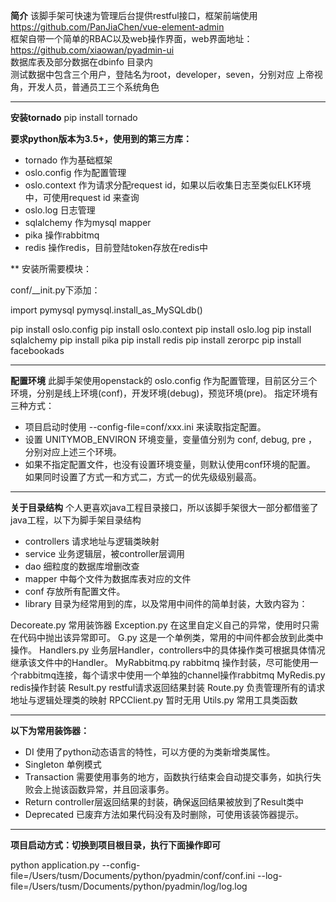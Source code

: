 **简介**
该脚手架可快速为管理后台提供restful接口，框架前端使用 https://github.com/PanJiaChen/vue-element-admin  
框架自带一个简单的RBAC以及web操作界面，web界面地址：https://github.com/xiaowan/pyadmin-ui  
数据库表及部分数据在dbinfo 目录内  
测试数据中包含三个用户，登陆名为root，developer，seven，分别对应 上帝视角，开发人员，普通员工三个系统角色  

___________________________________________________________________________________________________________________

**安装tornado**
pip install tornado


**要求python版本为3.5+，使用到的第三方库：**  
 - tornado 作为基础框架
 - oslo.config 作为配置管理
 - oslo.context 作为请求分配request id，如果以后收集日志至类似ELK环境中，可使用request id 来查询  
 - oslo.log 日志管理
 - sqlalchemy 作为mysql mapper
 - pika 操作rabbitmq
 - redis 操作redis，目前登陆token存放在redis中

** 安装所需要模块：

conf/__init.py下添加：

import pymysql
pymysql.install_as_MySQLdb()

pip install oslo.config
pip install oslo.context
pip install oslo.log
pip install sqlalchemy
pip install pika
pip install redis
pip install zerorpc
pip install facebookads

___________________________________________________________________________________________________________________

**配置环境**
此脚手架使用openstack的 oslo.config 作为配置管理，目前区分三个环境，分别是线上环境(conf)，开发环境(debug)，预览环境(pre)。
指定环境有三种方式：

 - 项目启动时使用 --config-file=conf/xxx.ini 来读取指定配置。  
 - 设置 UNITYMOB_ENVIRON 环境变量，变量值分别为 conf, debug, pre ，分别对应上述三个环境。  
 - 如果不指定配置文件，也没有设置环境变量，则默认使用conf环境的配置。  
如果同时设置了方式一和方式二，方式一的优先级级别最高。 

___________________________________________________________________________________________________________________

**关于目录结构**
个人更喜欢java工程目录接口，所以该脚手架很大一部分都借鉴了java工程，以下为脚手架目录结构  
 - controllers 请求地址与逻辑类映射
 - service 业务逻辑层，被controller层调用
 - dao 细粒度的数据库增删改查
 - mapper 中每个文件为数据库表对应的文件
 - conf 存放所有配置文件。
 - library 目录为经常用到的库，以及常用中间件的简单封装，大致内容为：  

Decoreate.py 常用装饰器
Exception.py 在这里自定义自己的异常，使用时只需在代码中抛出该异常即可。
G.py 这是一个单例类，常用的中间件都会放到此类中操作。
Handlers.py 业务层Handler，controllers中的具体操作类可根据具体情况继承该文件中的Handler。
MyRabbitmq.py rabbitmq 操作封装，尽可能使用一个rabbitmq连接，每个请求中使用一个单独的channel操作rabbitmq
MyRedis.py redis操作封装
Result.py restful请求返回结果封装
Route.py 负责管理所有的请求地址与逻辑处理类的映射
RPCClient.py 暂时无用
Utils.py 常用工具类函数

___________________________________________________________________________________________________________________

**以下为常用装饰器：**  

 - DI 使用了python动态语言的特性，可以方便的为类新增类属性。
 - Singleton 单例模式
 - Transaction 需要使用事务的地方，函数执行结束会自动提交事务，如执行失败会上抛该函数异常，并且回滚事务。
 - Return controller层返回结果的封装，确保返回结果被放到了Result类中
 - Deprecated 已废弃方法如果代码没有及时删除，可使用该装饰器提示。


___________________________________________________________________________________________________________________

**项目启动方式：切换到项目根目录，执行下面操作即可**

python application.py --config-file=/Users/tusm/Documents/python/pyadmin/conf/conf.ini --log-file=/Users/tusm/Documents/python/pyadmin/log/log.log
